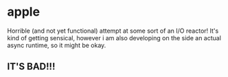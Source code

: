 # apple

Horrible (and not yet functional) attempt at some sort of an I/O reactor!
It's kind of getting sensical, however i am also developing on the side an actual async runtime,
so it might be okay.

## IT'S BAD!!!
